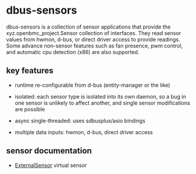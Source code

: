 # dbus-sensors

dbus-sensors is a collection of sensor applications that provide the
xyz.openbmc_project.Sensor collection of interfaces. They read sensor values
from hwmon, d-bus, or direct driver access to provide readings. Some advance
non-sensor features such as fan presence, pwm control, and automatic cpu
detection (x86) are also supported.

## key features

-   runtime re-configurable from d-bus (entity-manager or the like)

-   isolated: each sensor type is isolated into its own daemon, so a bug in one
    sensor is unlikely to affect another, and single sensor modifications are
    possible

-   async single-threaded: uses sdbusplus/asio bindings

-   multiple data inputs: hwmon, d-bus, direct driver access

## sensor documentation

-   [ExternalSensor](https://github.com/openbmc/docs/blob/master/designs/external-sensor.md)
    virtual sensor
